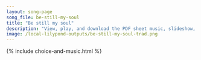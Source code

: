 ```yaml
---
layout: song-page
song_file: be-still-my-soul
title: "Be still my soul"
description: "View, play, and download the PDF sheet music, slideshow, and audio. Lyrics: Be still, my soul; the Lord is on thy side; bear patiently the cross of grief or pain; leave to thy God to order and provide; in every change he faith... english theist 4part"
image: /local-lilypond-outputs/be-still-my-soul-trad.png
---
```


{% include choice-and-music.html %}